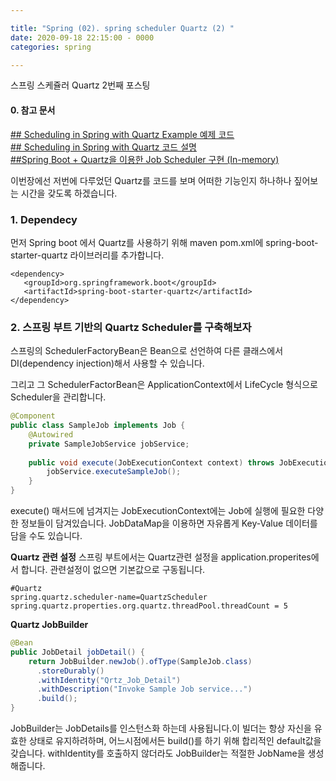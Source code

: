 ```yaml
---

title: "Spring (02). spring scheduler Quartz (2) "
date: 2020-09-18 22:15:00 - 0000
categories: spring

---
```


스프링 스케쥴러 Quartz 2번째 포스팅

####  0. 참고 문서 
[## Scheduling in Spring with Quartz Example 예제 코드](https://github.com/eugenp/tutorials/tree/master/spring-quartz)  
[## Scheduling in Spring with Quartz 코드 설명](https://www.baeldung.com/spring-quartz-schedule)  
[##Spring Boot + Quartz을 이용한 Job Scheduler 구현 (In-memory)](https://advenoh.tistory.com/52)  

이번장에선 저번에 다루었던 Quartz를 코드를 보며 어떠한 기능인지 하나하나 짚어보는 시간을 갖도록 하겠습니다.

### 1. Dependecy 
먼저 Spring boot 에서 Quartz를 사용하기 위해 maven pom.xml에 spring-boot-starter-quartz 라이브러리를 추가합니다. 
 
 ```
<dependency>
    <groupId>org.springframework.boot</groupId>
    <artifactId>spring-boot-starter-quartz</artifactId>
</dependency>
```

### 2. 스프링 부트 기반의 Quartz Scheduler를 구축해보자

스프링의 SchedulerFactoryBean은 Bean으로 선언하여 다른 클래스에서 DI(dependency injection)해서 사용할 수 있습니다.  

그리고 그 SchedulerFactorBean은 ApplicationContext에서 LifeCycle 형식으로 Scheduler을 관리합니다. 

```java
@Component
public class SampleJob implements Job {
    @Autowired
    private SampleJobService jobService;
 
    public void execute(JobExecutionContext context) throws JobExecutionException {
        jobService.executeSampleJob();
    }
}
```
execute() 매서드에 넘겨지는 JobExecutionContext에는 Job에 실행에 필요한 다양한 정보들이 담겨있습니다. JobDataMap을 이용하면 자유롭게 Key-Value 데이터를 담을 수도 있습니다.




 __Quartz 관련 설정__
스프링 부트에서는 Quartz관련 설정을 application.properites에서 합니다. 관련설정이 없으면 기본값으로 구동됩니다. 
```
#Quartz
spring.quartz.scheduler-name=QuartzScheduler
spring.quartz.properties.org.quartz.threadPool.threadCount = 5
```

__Quartz JobBuilder__
```java
@Bean
public JobDetail jobDetail() {
    return JobBuilder.newJob().ofType(SampleJob.class)
      .storeDurably()
      .withIdentity("Qrtz_Job_Detail")  
      .withDescription("Invoke Sample Job service...")
      .build();
}
```
JobBuilder는 JobDetails를 인스턴스화 하는데 사용됩니다.이 빌더는 항상 자신을 유효한 상태로 유지하려하며, 어느시점에서든 build()를 하기 위해 합리적인 default값을 갖습니다. withIdentity를 호출하지 않더라도 JobBuilder는 적절한 JobName을 생성해줍니다. 
